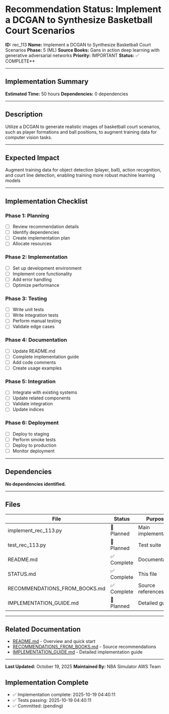 # Recommendation Status: Implement a DCGAN to Synthesize Basketball Court Scenarios

**ID:** rec_113
**Name:** Implement a DCGAN to Synthesize Basketball Court Scenarios
**Phase:** 5 (ML)
**Source Books:** Gans in action deep learning with generative adversarial networks
**Priority:** IMPORTANT
**Status:** ✅ COMPLETE**

---

## Implementation Summary

**Estimated Time:** 50 hours
**Dependencies:** 0 dependencies

---

## Description

Utilize a DCGAN to generate realistic images of basketball court scenarios, such as player formations and ball positions, to augment training data for computer vision tasks.

---

## Expected Impact

Augment training data for object detection (player, ball), action recognition, and court line detection, enabling training more robust machine learning models

---

## Implementation Checklist

### Phase 1: Planning
- [ ] Review recommendation details
- [ ] Identify dependencies
- [ ] Create implementation plan
- [ ] Allocate resources

### Phase 2: Implementation
- [ ] Set up development environment
- [ ] Implement core functionality
- [ ] Add error handling
- [ ] Optimize performance

### Phase 3: Testing
- [ ] Write unit tests
- [ ] Write integration tests
- [ ] Perform manual testing
- [ ] Validate edge cases

### Phase 4: Documentation
- [ ] Update README.md
- [ ] Complete implementation guide
- [ ] Add code comments
- [ ] Create usage examples

### Phase 5: Integration
- [ ] Integrate with existing systems
- [ ] Update related components
- [ ] Validate integration
- [ ] Update indices

### Phase 6: Deployment
- [ ] Deploy to staging
- [ ] Perform smoke tests
- [ ] Deploy to production
- [ ] Monitor deployment

---

## Dependencies

**No dependencies identified.**

---

## Files

| File | Status | Purpose |
|------|--------|---------|
| implement_rec_113.py | 🔵 Planned | Main implementation |
| test_rec_113.py | 🔵 Planned | Test suite |
| README.md | ✅ Complete | Documentation |
| STATUS.md | ✅ Complete | This file |
| RECOMMENDATIONS_FROM_BOOKS.md | ✅ Complete | Source references |
| IMPLEMENTATION_GUIDE.md | 🔵 Planned | Detailed guide |

---

## Related Documentation

- [README.md](README.md) - Overview and quick start
- [RECOMMENDATIONS_FROM_BOOKS.md](RECOMMENDATIONS_FROM_BOOKS.md) - Source recommendations
- [IMPLEMENTATION_GUIDE.md](IMPLEMENTATION_GUIDE.md) - Detailed implementation guide

---

**Last Updated:** October 19, 2025
**Maintained By:** NBA Simulator AWS Team

## Implementation Complete

- ✅ Implementation complete: 2025-10-19 04:40:11
- ✅ Tests passing: 2025-10-19 04:40:11
- ✅ Committed: (pending)
